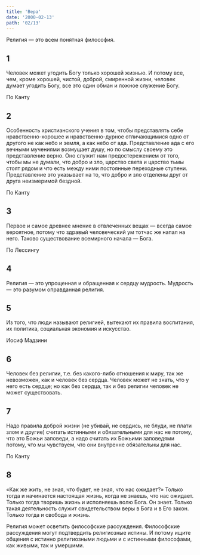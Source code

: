 ```yaml
---
title: 'Вера'
date: '2000-02-13'
path: '02/13'
---
```


Религия — это всем понятная философия.
<!-- {.intro} -->

## 1

Человек может угодить Богу только хорошей жизнью. И потому все, чем, кроме хорошей, чистой, доброй, смиренной жизни, человек думает угодить Богу, все это один обман и ложное служение Богу.

По Канту
<!-- {.source} -->

## 2

Особенность христианского учения в том, чтобы представлять себе нравственно-хорошее и нравственно-дурное отличающимися одно от другого не как небо и земля, а как небо от ада. Представление ада с его вечными мучениями возмущает душу, но по смыслу своему это представление верно. Оно служит нам предостережением от того, чтобы мы не думали, что добро и зло, царство света и царство тьмы стоят рядом и что есть между ними постоянные переходные ступени. Представление это указывает на то, что добро и зло отделены друг от друга неизмеримой бездной.

По Канту
<!-- {.source} -->

## 3

Первое и самое древнее мнение в отвлеченных вещах — всегда самое вероятное, потому что здравый человеческий ум тотчас же напал на него. Таково существование всемирного начала — Бога.

По Лессингу
<!-- {.source} -->

## 4

Религия — это упрощенная и обращенная к сердцу мудрость. Мудрость — это разумом оправданная религия.

## 5

Из того, что люди называют религией, вытекают их правила воспитания, их политика, социальная экономия и искусство.

Иосиф Мадзини
<!-- {.source} -->

## 6

Человек без религии, т.е. без какого-либо отношения к миру, так же невозможен, как и человек без сердца. Человек может не знать, что у него есть сердце; но как без сердца, так и без религии человек не может существовать.

## 7

Надо правила доброй жизни (не убивай, не сердись, не блуди, не плати злом и другие) считать истинными и обязательными для нас не потому, что это Божьи заповеди, а надо считать их Божьими заповедями потому, что мы чувствуем, что они внутренне обязательны для нас.

По Канту
<!-- {.source} -->

## 8

«Как же жить, не зная, что будет, не зная, что нас ожидает?» Только тогда и начинается настоящая жизнь, когда не знаешь, что нас ожидает. Только тогда творишь жизнь и исполняешь волю Бога. Он знает. Только такая деятельность служит свидетельством веры в Бога и в Его закон. Только тогда и свобода и жизнь.

Религия может осветить философские рассуждения. Философские рассуждения могут подтвердить религиозные истины. И потому ищите общения с истинно религиозными людьми и с истинными философами, как живыми, так и умершими.
<!-- {.conclusion} -->
